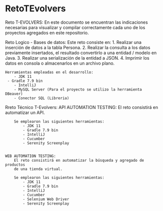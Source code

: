 # RetoTEvolvers

Reto T-EVOLVERS:
    En este documento se encuentran las indicaciones necesarias para visualizar
    y compilar correctamente cada uno de los proyectos agregados en este repositorio.

Reto Logico - Bases de datos:
    Este reto consiste en:
        1. Realizar una inserción de datos a la tabla Persona.
        2. Realizar la consulta a los datos previamente insertados, el resultado 
        convertirlo a una entidad / modelo en Java.
        3. Realizar una serialización de la entidad a JSON.
        4. Imprimir los datos en consola o almacenarlos en un archivo plano.
    
    Herramientas empleadas en el desarrollo:
        - JDK 11
	 - Gradle 7.9 bin
        - IntelliJ
        - MySQL Server (Para el proyecto se utilizo la herramienta DBeaver)
        - Conector SQL (Libreria)

Rreto Técnico T-Evolvers:
    API AUTOMATION TESTING:
        El reto consistirá en automatizar un API.
    
        Se emplearon las siguientes herramientas:
            - JDK 11
            - Gradle 7.9 bin
            - IntelliJ
            - Cucumber
            - Serenity Screenplay
            

    WEB AUTOMATION TESTING:
        El reto consistirá en automatizar la búsqueda y agregado de productos 
        de una tienda virtual.

        Se emplearon las siguientes herramientas:
            - JDK 11
            - Gradle 7.9 bin
            - IntelliJ
            - Cucumber
            - Selenium Web Driver
            - Serenity Screenplay